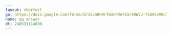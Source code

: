 ```yaml
---
layout: shorturl
go: https://docs.google.com/forms/d/1avaKH0rYA3nF9etXarI9WVu-7iWOksMWclqRVrN4Oe8/edit#response=ACYDBNggxON12N69yQgI-koQ0O-46T_SYhRoSPrlgVpryHTecUuVcZIH_jGP6AxK0E-Zhhs
name: qq answer
dt: 240531114008
---
```


